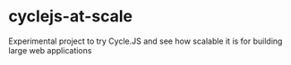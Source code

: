 # cyclejs-at-scale
Experimental project to try Cycle.JS and see how scalable it is for building large web applications
